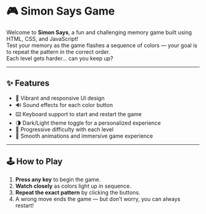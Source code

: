 # 🎮 Simon Says Game

Welcome to **Simon Says**, a fun and challenging memory game built using HTML, CSS, and JavaScript!  
Test your memory as the game flashes a sequence of colors — your goal is to repeat the pattern in the correct order.  
Each level gets harder... can you keep up?

---

## ✨ Features

- 🎨 Vibrant and responsive UI design
- 🔊 Sound effects for each color button
- ⌨️ Keyboard support to start and restart the game
- 🌗 Dark/Light theme toggle for a personalized experience
- 🚀 Progressive difficulty with each level
- 🎵 Smooth animations and immersive game experience

---

## 🕹️ How to Play

1. **Press any key** to begin the game.
2. **Watch closely** as colors light up in sequence.
3. **Repeat the exact pattern** by clicking the buttons.
4. A wrong move ends the game — but don’t worry, you can always restart!


